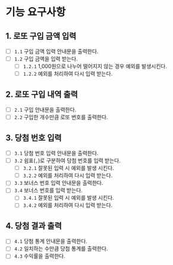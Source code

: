 # 기능 요구사항

## 1. 로또 구입 금액 입력
- [ ] `1.1` 구입 금액 입력 안내문을 출력한다.
- [ ] `1.2` 구입 금액을 입력 받는다.
  - [ ] `1.2.1` 1,000원으로 나누어 떨어지지 않는 경우 예외를 발생시킨다.
  - [ ] `1.2.2` 예외를 처리하여 다시 입력 받는다.

## 2. 로또 구입 내역 출력
- [ ] `2.1` 구입 안내문을 출력한다.
- [ ] `2.2` 구입한 개수만큼 로또 번호를 출력한다.

## 3. 당첨 번호 입력
- [ ] `3.1` 당첨 번호 입력 안내문을 출력한다.
- [ ] `3.2` 쉼표(`,`)로 구분하여 당첨 번호를 입력 받는다.
  - [ ] `3.2.1` 잘못된 입력 시 예외를 발생 시킨다.
  - [ ] `3.2.2` 예외를 처리하여 다시 입력 받는다.
- [ ] `3.3` 보너스 번호 입력 안내문을 출력한다.
- [ ] `3.4` 보너스 번호를 입력 받는다.
  - [ ] `3.4.1` 잘못된 입력 시 예외를 발생 시킨다.
  - [ ] `3.4.2` 예외를 처리하여 다시 입력 받는다.

## 4. 당첨 결과 출력
- [ ] `4.1` 당첨 통계 안내문을 출력한다.
- [ ] `4.2` 일치하는 수만큼 당첨 통계를 출력한다.
- [ ] `4.3` 수익률을 출력한다.